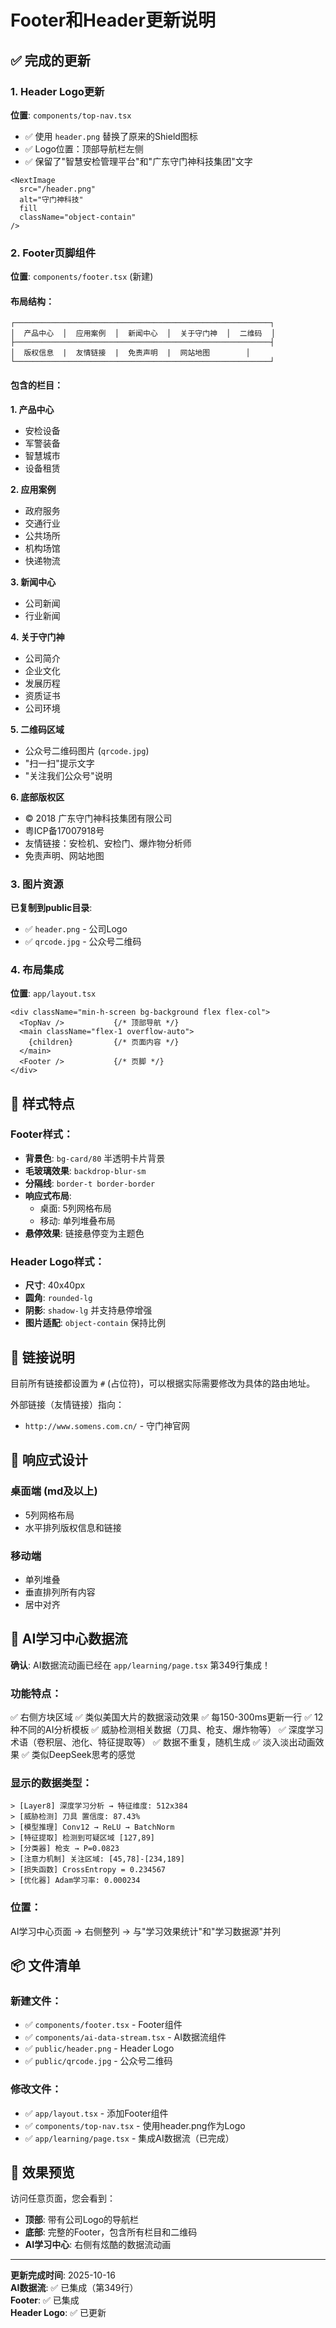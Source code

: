 # Footer和Header更新说明

## ✅ 完成的更新

### 1. Header Logo更新
**位置**: `components/top-nav.tsx`

- ✅ 使用 `header.png` 替换了原来的Shield图标
- ✅ Logo位置：顶部导航栏左侧
- ✅ 保留了"智慧安检管理平台"和"广东守门神科技集团"文字

```tsx
<NextImage
  src="/header.png"
  alt="守门神科技"
  fill
  className="object-contain"
/>
```

### 2. Footer页脚组件
**位置**: `components/footer.tsx` (新建)

#### 布局结构：
```
┌─────────────────────────────────────────────────────────┐
│  产品中心  │  应用案例  │  新闻中心  │  关于守门神  │  二维码  │
├─────────────────────────────────────────────────────────┤
│  版权信息  |  友情链接  |  免责声明  |  网站地图        │
└─────────────────────────────────────────────────────────┘
```

#### 包含的栏目：

**1. 产品中心**
- 安检设备
- 军警装备
- 智慧城市
- 设备租赁

**2. 应用案例**
- 政府服务
- 交通行业
- 公共场所
- 机构场馆
- 快递物流

**3. 新闻中心**
- 公司新闻
- 行业新闻

**4. 关于守门神**
- 公司简介
- 企业文化
- 发展历程
- 资质证书
- 公司环境

**5. 二维码区域**
- 公众号二维码图片 (`qrcode.jpg`)
- "扫一扫"提示文字
- "关注我们公众号"说明

**6. 底部版权区**
- © 2018 广东守门神科技集团有限公司
- 粤ICP备17007918号
- 友情链接：安检机、安检门、爆炸物分析师
- 免责声明、网站地图

### 3. 图片资源
**已复制到public目录**:
- ✅ `header.png` - 公司Logo
- ✅ `qrcode.jpg` - 公众号二维码

### 4. 布局集成
**位置**: `app/layout.tsx`

```tsx
<div className="min-h-screen bg-background flex flex-col">
  <TopNav />           {/* 顶部导航 */}
  <main className="flex-1 overflow-auto">
    {children}         {/* 页面内容 */}
  </main>
  <Footer />           {/* 页脚 */}
</div>
```

## 🎨 样式特点

### Footer样式：
- **背景色**: `bg-card/80` 半透明卡片背景
- **毛玻璃效果**: `backdrop-blur-sm`
- **分隔线**: `border-t border-border`
- **响应式布局**: 
  - 桌面: 5列网格布局
  - 移动: 单列堆叠布局
- **悬停效果**: 链接悬停变为主题色

### Header Logo样式：
- **尺寸**: 40x40px
- **圆角**: `rounded-lg`
- **阴影**: `shadow-lg` 并支持悬停增强
- **图片适配**: `object-contain` 保持比例

## 🔗 链接说明

目前所有链接都设置为 `#` (占位符)，可以根据实际需要修改为具体的路由地址。

外部链接（友情链接）指向：
- `http://www.somens.com.cn/` - 守门神官网

## 📱 响应式设计

### 桌面端 (md及以上)
- 5列网格布局
- 水平排列版权信息和链接

### 移动端
- 单列堆叠
- 垂直排列所有内容
- 居中对齐

## 🚀 AI学习中心数据流

**确认**: AI数据流动画已经在 `app/learning/page.tsx` 第349行集成！

### 功能特点：
✅ 右侧方块区域
✅ 类似美国大片的数据滚动效果
✅ 每150-300ms更新一行
✅ 12种不同的AI分析模板
✅ 威胁检测相关数据（刀具、枪支、爆炸物等）
✅ 深度学习术语（卷积层、池化、特征提取等）
✅ 数据不重复，随机生成
✅ 淡入淡出动画效果
✅ 类似DeepSeek思考的感觉

### 显示的数据类型：
```
> [Layer8] 深度学习分析 → 特征维度: 512x384
> [威胁检测] 刀具 置信度: 87.43%
> [模型推理] Conv12 → ReLU → BatchNorm
> [特征提取] 检测到可疑区域 [127,89]
> [分类器] 枪支 → P=0.0823
> [注意力机制] 关注区域: [45,78]-[234,189]
> [损失函数] CrossEntropy = 0.234567
> [优化器] Adam学习率: 0.000234
```

### 位置：
AI学习中心页面 → 右侧整列 → 与"学习效果统计"和"学习数据源"并列

## 📦 文件清单

### 新建文件：
- ✅ `components/footer.tsx` - Footer组件
- ✅ `components/ai-data-stream.tsx` - AI数据流组件
- ✅ `public/header.png` - Header Logo
- ✅ `public/qrcode.jpg` - 公众号二维码

### 修改文件：
- ✅ `app/layout.tsx` - 添加Footer组件
- ✅ `components/top-nav.tsx` - 使用header.png作为Logo
- ✅ `app/learning/page.tsx` - 集成AI数据流（已完成）

## 🎯 效果预览

访问任意页面，您会看到：
- **顶部**: 带有公司Logo的导航栏
- **底部**: 完整的Footer，包含所有栏目和二维码
- **AI学习中心**: 右侧有炫酷的数据流动画

---

**更新完成时间**: 2025-10-16  
**AI数据流**: ✅ 已集成（第349行）  
**Footer**: ✅ 已集成  
**Header Logo**: ✅ 已更新

